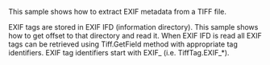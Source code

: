 This sample shows how to extract EXIF metadata from a TIFF file.

EXIF tags are stored in EXIF IFD (information directory). This sample shows how to get offset to that directory and read it. When EXIF IFD is read all EXIF tags can be retrieved using Tiff.GetField method with appropriate tag identifiers. EXIF tag identifiers start with EXIF_ (i.e. TiffTag.EXIF_*).
